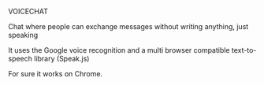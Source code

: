 
VOICECHAT

Chat where people can exchange messages without writing anything, just speaking

It uses the Google voice recognition and a multi browser compatible text-to-speech library (Speak.js)

For sure it works on Chrome.

